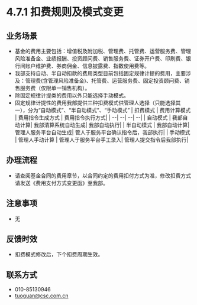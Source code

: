 # 4.7.1 扣费规则及模式变更
## <i class="hicon lb1"></i>业务场景
- 基金的费用主要包括：增值税及附加税、管理费、托管费、运营服务费、管理风险准备金、业绩报酬、投资顾问费、销售服务费、证券开户费、印刷费、银行间账户维护费、券商佣金、信息披露费、指数使用费等。
- 我部支持自动、半自动扣款的费用类型目前包括固定规律计提的费用，主要涉及：管理费(含管理风险准备金)、托管费、运营服务费、固定投资顾问费、销售服务费（仅限单一销售机构）。
- 除固定规律计提类的费用以外只能选择手动模式。
- 固定规律计提性的费用我部提供三种扣费模式供管理人选择（只能选择其一），分为“自动模式”、“半自动模式”、“手动模式”
| 扣费模式	| 费用计算模式	| 费用指令生成方式	| 费用指令执行方式| 
| --| --| --| --| 
| 自动模式	| 我部自动计算| 	我部清算系统自动生成| 	我部自动执行| 
| 半自动模式	| 我部自动计算| 	管理人服务平台自动生成| 	管人于服务平台确认指令后，我部执行| 
| 手动模式	| 管理人手动计算	| 管理人于服务平台手工录入| 	管理人提交指令后我部执行| 

## <i class="hicon lb2"></i>办理流程
- 请查阅基金合同的费用章节，以合同约定的费用扣付方式为准，修改扣费方式请发送《费用支付方式变更函》至我部。

## <i class="hicon lb3"></i>注意事项
- 无

## <i class="hicon lb4"></i>反馈时效
- 扣费模式修改后，下个扣费周期生效。

## <i class="hicon lb5"></i>联系方式
- 010-85130946
- tuoguan@csc.com.cn

